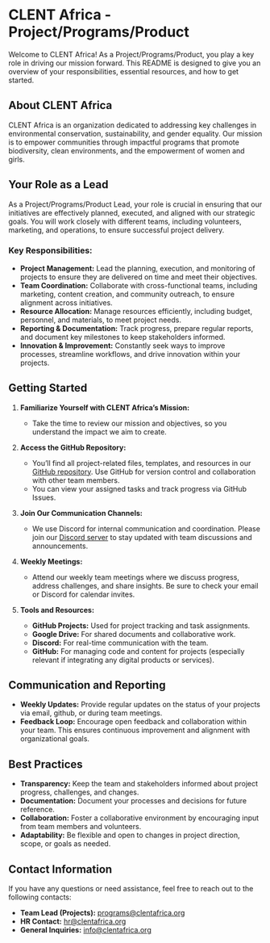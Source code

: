 # CLENT Africa - Project/Programs/Product

Welcome to CLENT Africa! As a Project/Programs/Product, you play a key role in driving our mission forward. This README is designed to give you an overview of your responsibilities, essential resources, and how to get started.

## About CLENT Africa

CLENT Africa is an organization dedicated to addressing key challenges in environmental conservation, sustainability, and gender equality. Our mission is to empower communities through impactful programs that promote biodiversity, clean environments, and the empowerment of women and girls.

## Your Role as a Lead

As a Project/Programs/Product Lead, your role is crucial in ensuring that our initiatives are effectively planned, executed, and aligned with our strategic goals. You will work closely with different teams, including volunteers, marketing, and operations, to ensure successful project delivery.

### Key Responsibilities:
- **Project Management:** Lead the planning, execution, and monitoring of projects to ensure they are delivered on time and meet their objectives.
- **Team Coordination:** Collaborate with cross-functional teams, including marketing, content creation, and community outreach, to ensure alignment across initiatives.
- **Resource Allocation:** Manage resources efficiently, including budget, personnel, and materials, to meet project needs.
- **Reporting & Documentation:** Track progress, prepare regular reports, and document key milestones to keep stakeholders informed.
- **Innovation & Improvement:** Constantly seek ways to improve processes, streamline workflows, and drive innovation within your projects.

## Getting Started

1. **Familiarize Yourself with CLENT Africa’s Mission:**
   - Take the time to review our mission and objectives, so you understand the impact we aim to create.

2. **Access the GitHub Repository:**
   - You’ll find all project-related files, templates, and resources in our [GitHub repository](https://github.com/CLENTAfrica). Use GitHub for version control and collaboration with other team members.
   - You can view your assigned tasks and track progress via GitHub Issues.

3. **Join Our Communication Channels:**
   - We use Discord for internal communication and coordination. Please join our [Discord server](https://discord.gg/u5yWdGNmyR) to stay updated with team discussions and announcements.

4. **Weekly Meetings:**
   - Attend our weekly team meetings where we discuss progress, address challenges, and share insights. Be sure to check your email or Discord for calendar invites.

5. **Tools and Resources:**
   - **GitHub Projects:** Used for project tracking and task assignments.
   - **Google Drive:** For shared documents and collaborative work.
   - **Discord:** For real-time communication with the team.
   - **GitHub:** For managing code and content for projects (especially relevant if integrating any digital products or services).

## Communication and Reporting

- **Weekly Updates:** Provide regular updates on the status of your projects via email, github, or during team meetings.
- **Feedback Loop:** Encourage open feedback and collaboration within your team. This ensures continuous improvement and alignment with organizational goals.

## Best Practices

- **Transparency:** Keep the team and stakeholders informed about project progress, challenges, and changes.
- **Documentation:** Document your processes and decisions for future reference.
- **Collaboration:** Foster a collaborative environment by encouraging input from team members and volunteers.
- **Adaptability:** Be flexible and open to changes in project direction, scope, or goals as needed.

## Contact Information

If you have any questions or need assistance, feel free to reach out to the following contacts:

- **Team Lead (Projects):** programs@clentafrica.org
- **HR Contact:** hr@clentafrica.org
- **General Inquiries:** info@clentafrica.org
